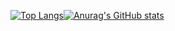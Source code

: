 [![Top Langs](https://github-readme-stats-sigma-five.vercel.app/api/top-langs/?username=bruno-azzi&layout=compact&theme=github_dark&hide_border=true)](https://github.com/bruno-azzi)[![Anurag's GitHub stats](https://github-readme-stats-sigma-five.vercel.app/api?username=bruno-azzi&count_private=true&show_icons=true&include_all_commits=true&theme=github_dark&hide=issues&hide_border=true)](https://github.com/bruno-azzi)
